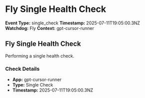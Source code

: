 # Fly Single Health Check

**Event Type:** single_check
**Timestamp:** 2025-07-11T19:05:00.3NZ
**Watchdog:** Fly
**Context:** gpt-cursor-runner


## Fly Single Health Check

Performing a single health check.

### Check Details
- **App:** gpt-cursor-runner
- **Type:** Single Check
- **Timestamp:** 2025-07-11T19:05:00.3NZ


